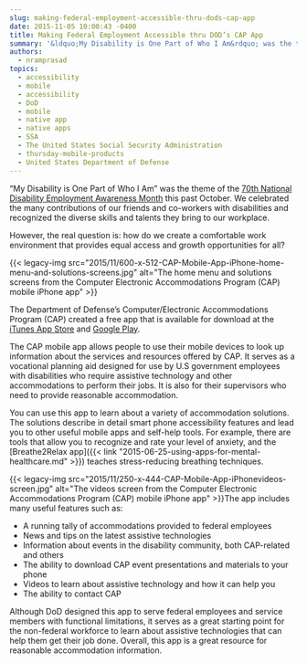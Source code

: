 ```yaml
---
slug: making-federal-employment-accessible-thru-dods-cap-app
date: 2015-11-05 10:00:43 -0400
title: Making Federal Employment Accessible thru DOD’s CAP App
summary: '&ldquo;My Disability is One Part of Who I Am&rdquo; was the theme of the 70th National Disability Employment Awareness Month this past October. We celebrated the many contributions of our friends and co-workers with disabilities and recognized the diverse skills and talents they bring to our workplace. However, the real question is: how do we create a'
authors:
  - nramprasad
topics:
  - accessibility
  - mobile
  - accessibility
  - DoD
  - mobile
  - native app
  - native apps
  - SSA
  - The United States Social Security Administration
  - thursday-mobile-products
  - United States Department of Defense
---
```


“My Disability is One Part of Who I Am” was the theme of the [70th National Disability Employment Awareness Month](http://www.dol.gov/odep/topics/ndeam/) this past October. We celebrated the many contributions of our friends and co-workers with disabilities and recognized the diverse skills and talents they bring to our workplace.

However, the real question is: how do we create a comfortable work environment that provides equal access and growth opportunities for all?

{{< legacy-img src="2015/11/600-x-512-CAP-Mobile-App-iPhone-home-menu-and-solutions-screens.jpg" alt="The home menu and solutions screens from the Computer Electronic Accommodations Program (CAP) mobile iPhone app" >}}

The Department of Defense&#8217;s Computer/Electronic Accommodations Program (CAP) created a free app that is available for download at the [iTunes App Store](https://itunes.apple.com/us/app/cap-mobile-app/id543280345?) and [Google Play](https://play.google.com/store/apps/details?id=mil.cap.capapp).

The CAP mobile app allows people to use their mobile devices to look up information about the services and resources offered by CAP. It serves as a vocational planning aid designed for use by U.S government employees with disabilities who require assistive technology and other accommodations to perform their jobs. It is also for their supervisors who need to provide reasonable accommodation.

You can use this app to learn about a variety of accommodation solutions. The solutions describe in detail smart phone accessibility features and lead you to other useful mobile apps and self-help tools. For example, there are tools that allow you to recognize and rate your level of anxiety, and the [Breathe2Relax app]({{< link "2015-06-25-using-apps-for-mental-healthcare.md" >}}) teaches stress-reducing breathing techniques.

{{< legacy-img src="2015/11/250-x-444-CAP-Mobile-App-iPhonevideos-screen.jpg" alt="The videos screen from the Computer Electronic Accommodations Program (CAP) mobile iPhone app" >}}The app includes many useful features such as:

  * A running tally of accommodations provided to federal employees
  * News and tips on the latest assistive technologies
  * Information about events in the disability community, both CAP-related and others
  * The ability to download CAP event presentations and materials to your phone
  * Videos to learn about assistive technology and how it can help you
  * The ability to contact CAP

Although DoD designed this app to serve federal employees and service members with functional limitations, it serves as a great starting point for the non-federal workforce to learn about assistive technologies that can help them get their job done. Overall, this app is a great resource for reasonable accommodation information.